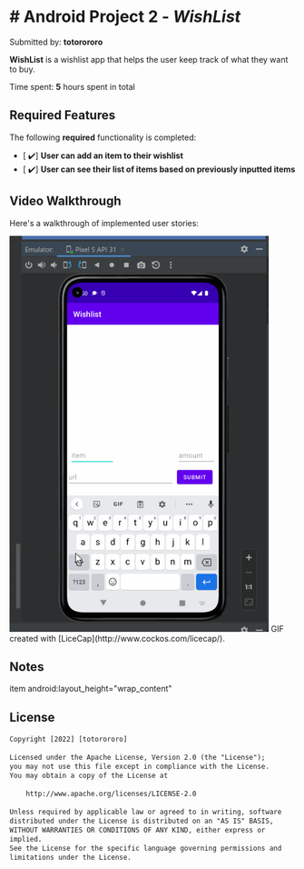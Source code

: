 # # Android Project 2 - *WishList*

Submitted by: **totorororo**

**WishList** is a wishlist app that helps the user keep track of what they want to buy.

Time spent: **5** hours spent in total

## Required Features

The following **required** functionality is completed:

- [ ✔️] **User can add an item to their wishlist**
- [ ✔️] **User can see their list of items based on previously inputted items**


## Video Walkthrough

Here's a walkthrough of implemented user stories:

<img src='https://github.com/totorororo/Wishlist/blob/master/wishlist%20walkthrough.gif' title='Video Walkthrough' width='' alt='Video Walkthrough' />
GIF created with [LiceCap](http://www.cockos.com/licecap/).  


## Notes

item android:layout_height="wrap_content"

## License

    Copyright [2022] [totorororo]

    Licensed under the Apache License, Version 2.0 (the "License");
    you may not use this file except in compliance with the License.
    You may obtain a copy of the License at

        http://www.apache.org/licenses/LICENSE-2.0

    Unless required by applicable law or agreed to in writing, software
    distributed under the License is distributed on an "AS IS" BASIS,
    WITHOUT WARRANTIES OR CONDITIONS OF ANY KIND, either express or implied.
    See the License for the specific language governing permissions and
    limitations under the License.
